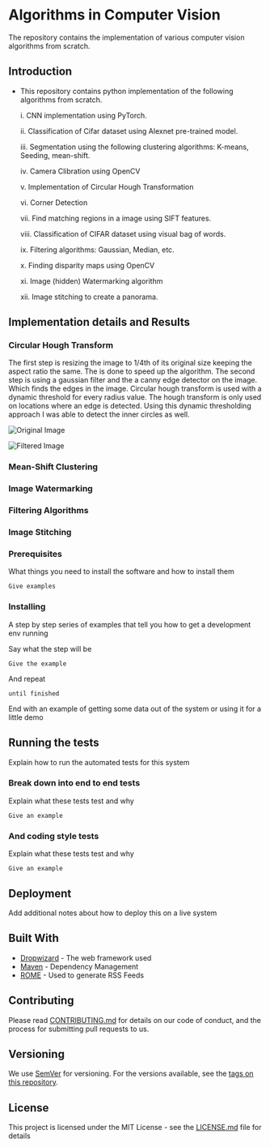 # Algorithms in Computer Vision

The repository contains the implementation of various computer vision algorithms from scratch. 

## Introduction
- This repository contains python implementation of the following algorithms from scratch. 


  i. CNN implementation using PyTorch. 
  
  ii. Classification of Cifar dataset using Alexnet pre-trained model. 
  
  iii. Segmentation using the following clustering algorithms: K-means, Seeding, mean-shift. 
  
  iv. Camera Clibration using OpenCV
  
  v. Implementation of Circular Hough Transformation 
  
  vi. Corner Detection 
  
  vii. Find matching regions in a image using SIFT features. 
  
  viii. Classification of CIFAR dataset using visual bag of words. 
  
  ix. Filtering algorithms: Gaussian, Median, etc. 
  
  x. Finding disparity maps using OpenCV
  
  xi. Image (hidden) Watermarking algorithm 
  
  xii. Image stitching to create a panorama. 

## Implementation details and Results 

### Circular Hough Transform 

The first step is resizing the image to 1/4th of its original size keeping the aspect ratio the same. The is done to speed up the algorithm. The second step is using a gaussian filter and the a canny edge detector on the image. Which finds the edges in the image. Circular hough transform is used with a dynamic threshold for every radius value. The hough transform is only used on locations where an edge is detected. Using this dynamic thresholding approach I was able to detect the inner circles as well.

![Original Image](https://github.com/anubhav1997/Computer-Vision-Algorithms/tree/master/Circular-Hough-transform/Q1.jpeg)


![Filtered Image](https://github.com/anubhav1997/Computer-Vision-Algorithms/tree/master/Circular-Hough-transform/filtered.jpg?raw=true)


### Mean-Shift Clustering 


### Image Watermarking 

### Filtering Algorithms 

### Image Stitching 


### Prerequisites

What things you need to install the software and how to install them

```
Give examples
```

### Installing

A step by step series of examples that tell you how to get a development env running

Say what the step will be

```
Give the example
```

And repeat

```
until finished
```

End with an example of getting some data out of the system or using it for a little demo

## Running the tests

Explain how to run the automated tests for this system

### Break down into end to end tests

Explain what these tests test and why

```
Give an example
```

### And coding style tests

Explain what these tests test and why

```
Give an example
```

## Deployment

Add additional notes about how to deploy this on a live system

## Built With

* [Dropwizard](http://www.dropwizard.io/1.0.2/docs/) - The web framework used
* [Maven](https://maven.apache.org/) - Dependency Management
* [ROME](https://rometools.github.io/rome/) - Used to generate RSS Feeds

## Contributing

Please read [CONTRIBUTING.md](https://gist.github.com/PurpleBooth/b24679402957c63ec426) for details on our code of conduct, and the process for submitting pull requests to us.

## Versioning

We use [SemVer](http://semver.org/) for versioning. For the versions available, see the [tags on this repository](https://github.com/your/project/tags). 

## License

This project is licensed under the MIT License - see the [LICENSE.md](LICENSE.md) file for details


